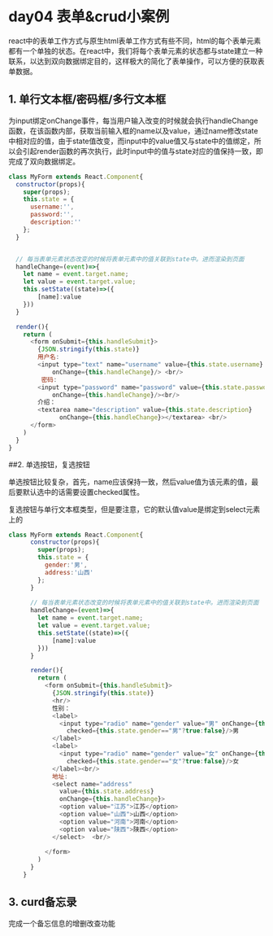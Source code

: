 # day04 表单&crud小案例

react中的表单工作方式与原生html表单工作方式有些不同，html的每个表单元素都有一个单独的状态。在react中，我们将每个表单元素的状态都与state建立一种联系，以达到双向数据绑定目的，这样极大的简化了表单操作，可以方便的获取表单数据。



## 1. 单行文本框/密码框/多行文本框

为input绑定onChange事件，每当用户输入改变的时候就会执行handleChange函数，在该函数内部，获取当前输入框的name以及value，通过name修改state中相对应的值，由于state值改变，而input中的value值又与state中的值绑定，所以会引起render函数的再次执行，此时input中的值与state对应的值保持一致，即完成了双向数据绑定。

```javascript
class MyForm extends React.Component{
  constructor(props){
    super(props);
    this.state = {
      username:'',
      password:'',
      description:''
    };
  }


  // 每当表单元素状态改变的时候将表单元素中的值关联到state中。进而渲染到页面
  handleChange=(event)=>{
    let name = event.target.name;
    let value = event.target.value;
    this.setState((state)=>({
        [name]:value
    }))
  }

  render(){
    return (
      <form onSubmit={this.handleSubmit}>
        {JSON.stringify(this.state)} 
        用户名: 
        <input type="text" name="username" value={this.state.username} 
            onChange={this.handleChange}/> <br/>
         密码: 
        <input type="password" name="password" value={this.state.password}
            onChange={this.handleChange}/><br/>
        介绍：
        <textarea name="description" value={this.state.description} 
              onChange={this.handleChange}></textarea> <br/>
      </form>
    )
  }
}
```



##2. 单选按钮，复选按钮

单选按钮比较复杂，首先，name应该保持一致，然后value值为该元素的值，最后要默认选中的话需要设置checked属性。

复选按钮与单行文本框类型，但是要注意，它的默认值value是绑定到select元素上的

```javascript
class MyForm extends React.Component{
      constructor(props){
        super(props);
        this.state = {
          gender:'男',
          address:'山西'
        };
      }
      
      // 每当表单元素状态改变的时候将表单元素中的值关联到state中。进而渲染到页面
      handleChange=(event)=>{
        let name = event.target.name;
        let value = event.target.value;
        this.setState((state)=>({
            [name]:value
        }))
      }

      render(){
        return (
          <form onSubmit={this.handleSubmit}>
            {JSON.stringify(this.state)} 
            <hr/>
            性别：
            <label>
              <input type="radio" name="gender" value="男" onChange={this.handleChange} 
                checked={this.state.gender=="男"?true:false}/>男
            </label>
            <label>
              <input type="radio" name="gender" value="女" onChange={this.handleChange}  
                checked={this.state.gender=="女"?true:false}/>女
            </label><br/>
            地址:
            <select name="address" 
			  value={this.state.address} 
              onChange={this.handleChange}>
              <option value="江苏">江苏</option>
              <option value="山西">山西</option>
              <option value="河南">河南</option>
              <option value="陕西">陕西</option>
            </select>  <br/>
           
          </form>
        )
      }
    }
```

## 3. curd备忘录

完成一个备忘信息的增删改查功能